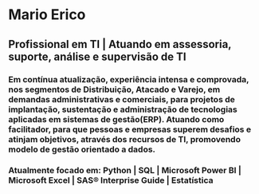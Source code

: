 <h1>Mario Erico</h1> 
<h2>Profissional em TI | Atuando em assessoria, suporte, análise e supervisão de TI</h2>
<h3>Em contínua atualização, experiência intensa e comprovada, nos segmentos de Distribuição, Atacado e Varejo, em demandas administrativas e comerciais, para projetos de implantação, sustentação e administração de tecnologias aplicadas em sistemas de gestão(ERP). Atuando como facilitador, para que pessoas e empresas superem desafios e atinjam objetivos, atrav&eacute;s dos recursos de TI, promovendo modelo de gest&atilde;o orientado a dados.</h3>

<h3>Atualmente focado em: Python | SQL | Microsoft Power BI | Microsoft Excel | SAS® Interprise Guide | Estatística</h3>
